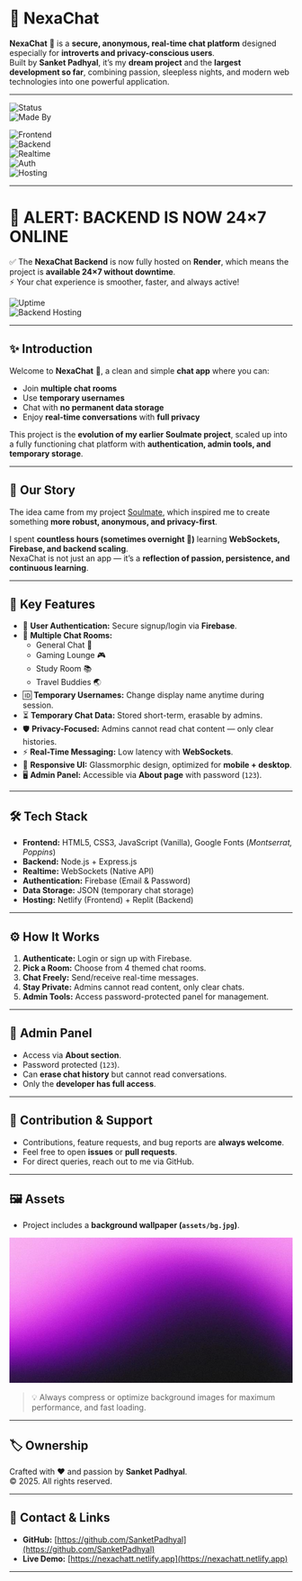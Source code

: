 # 📌 NexaChat  

**NexaChat** 📌 is a **secure, anonymous, real-time chat platform** designed especially for **introverts and privacy-conscious users**.  
Built by **Sanket Padhyal**, it’s my **dream project** and the **largest development so far**, combining passion, sleepless nights, and modern web technologies into one powerful application.  


---

![Status](https://img.shields.io/badge/status-Active-brightgreen)  
![Made By](https://img.shields.io/badge/made%20by-Sanket%20Padhyal-blue)  

![Frontend](https://img.shields.io/badge/Frontend-HTML5%20%7C%20CSS3%20%7C%20JavaScript-orange)  
![Backend](https://img.shields.io/badge/Backend-Node.js%20%7C%20Express.js-yellowgreen)  
![Realtime](https://img.shields.io/badge/Real--Time-WebSockets-red)  
![Auth](https://img.shields.io/badge/Auth-Firebase-orange)  
![Hosting](https://img.shields.io/badge/Hosting-Netlify%20%7C%20Render-purple)  

---

# 📢 ALERT: BACKEND IS NOW 24×7 ONLINE 

✅ The **NexaChat Backend** is now fully hosted on **Render**, which means the project is **available 24×7 without downtime**.  
⚡ Your chat experience is smoother, faster, and always active!  

![Uptime](https://img.shields.io/badge/Uptime-24×7-brightgreen)  
![Backend Hosting](https://img.shields.io/badge/Backend-Render-blue)  

---

## ✨ Introduction  

Welcome to **NexaChat** 📌, a clean and simple **chat app** where you can:  
- Join **multiple chat rooms**  
- Use **temporary usernames**  
- Chat with **no permanent data storage**  
- Enjoy **real-time conversations** with **full privacy**  

This project is the **evolution of my earlier Soulmate project**, scaled up into a fully functioning chat platform with **authentication, admin tools, and temporary storage**.  

---

## 🚀 Our Story  

The idea came from my project [Soulmate](https://github.com/SanketPadhyal/soulbuddy), which inspired me to create something **more robust, anonymous, and privacy-first**.  

I spent **countless hours (sometimes overnight 🌙)** learning **WebSockets, Firebase, and backend scaling**.  
NexaChat is not just an app — it’s a **reflection of passion, persistence, and continuous learning**.  

---

## 🔑 Key Features  

- 🔐 **User Authentication:** Secure signup/login via **Firebase**.  
- 💬 **Multiple Chat Rooms:**  
  - General Chat 📧  
  - Gaming Lounge 🎮  
  - Study Room 📚  
  - Travel Buddies 🌏  
- 🆔 **Temporary Usernames:** Change display name anytime during session.  
- ⏳ **Temporary Chat Data:** Stored short-term, erasable by admins.  
- 🛡️ **Privacy-Focused:** Admins cannot read chat content — only clear histories.  
- ⚡ **Real-Time Messaging:** Low latency with **WebSockets**.  
- 📱 **Responsive UI:** Glassmorphic design, optimized for **mobile + desktop**.  
- 🖥️ **Admin Panel:** Accessible via **About page** with password (`123`).  

---

## 🛠 Tech Stack  

- **Frontend:** HTML5, CSS3, JavaScript (Vanilla), Google Fonts (*Montserrat, Poppins*)  
- **Backend:** Node.js + Express.js  
- **Realtime:** WebSockets (Native API)  
- **Authentication:** Firebase (Email & Password)  
- **Data Storage:** JSON (temporary chat storage)  
- **Hosting:** Netlify (Frontend) + Replit (Backend)  

---

## ⚙️ How It Works  

1. **Authenticate:** Login or sign up with Firebase.  
2. **Pick a Room:** Choose from 4 themed chat rooms.  
3. **Chat Freely:** Send/receive real-time messages.  
4. **Stay Private:** Admins cannot read content, only clear chats.  
5. **Admin Tools:** Access password-protected panel for management.  

---

## 🔑 Admin Panel  

- Access via **About section**.  
- Password protected (`123`).  
- Can **erase chat history** but cannot read conversations.  
- Only the **developer has full access**.  

---

## 🤝 Contribution & Support  

- Contributions, feature requests, and bug reports are **always welcome**.  
- Feel free to open **issues** or **pull requests**.  
- For direct queries, reach out to me via GitHub.  

--- 

## 🖼️ Assets  

- Project includes a **background wallpaper (`assets/bg.jpg`)**.  

![Background Image](assets/bg.jpg)  

> 💡 Always compress or optimize background images for maximum performance, and fast loading.

---

## 🏷️ Ownership  

Crafted with ❤️ and passion by **Sanket Padhyal**.  
© 2025. All rights reserved.  

---

## 🔗 Contact & Links  

- **GitHub:** [https://github.com/SanketPadhyal](https://github.com/SanketPadhyal)  
- **Live Demo:** [https://nexachatt.netlify.app](https://nexachatt.netlify.app)  

---
